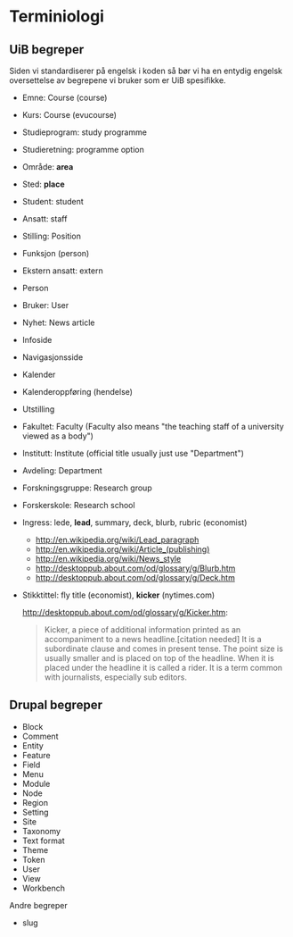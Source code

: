 
# Terminiologi

## UiB begreper

Siden vi standardiserer på engelsk i koden så bør vi ha en entydig engelsk
oversettelse av begrepene vi bruker som er UiB spesifikke.

* Emne: Course (course)

* Kurs: Course (evucourse)

* Studieprogram: study programme

* Studieretning: programme option

* Område: **area**

* Sted: **place**

* Student: student

* Ansatt: staff

* Stilling: Position

* Funksjon (person) 

* Ekstern ansatt: extern

* Person

* Bruker: User

* Nyhet: News article

* Infoside

* Navigasjonsside

* Kalender

* Kalenderoppføring (hendelse)

* Utstilling

* Fakultet: Faculty  (Faculty also means "the teaching staff of a university viewed as a body")

* Institutt: Institute (official title usually just use "Department")

* Avdeling: Department

* Forskningsgruppe: Research group

* Forskerskole: Research school

* Ingress: lede, **lead**, summary, deck, blurb, rubric (economist)

  * <http://en.wikipedia.org/wiki/Lead_paragraph>
  * <http://en.wikipedia.org/wiki/Article_(publishing)>
  * <http://en.wikipedia.org/wiki/News_style>
  * <http://desktoppub.about.com/od/glossary/g/Blurb.htm>
  * <http://desktoppub.about.com/od/glossary/g/Deck.htm>

* Stikktittel: fly title (economist), **kicker** (nytimes.com)

  <http://desktoppub.about.com/od/glossary/g/Kicker.htm>:
  > Kicker, a piece of additional information printed as an accompaniment to a news headline.[citation needed] It is a subordinate clause and comes in present tense. The point size is usually smaller and is placed on top of the headline. When it is placed under the headline it is called a rider. It is a term common with journalists, especially sub editors.

## Drupal begreper

* Block
* Comment
* Entity
* Feature
* Field
* Menu
* Module
* Node
* Region
* Setting
* Site
* Taxonomy
* Text format
* Theme
* Token
* User
* View
* Workbench

Andre begreper

* slug
